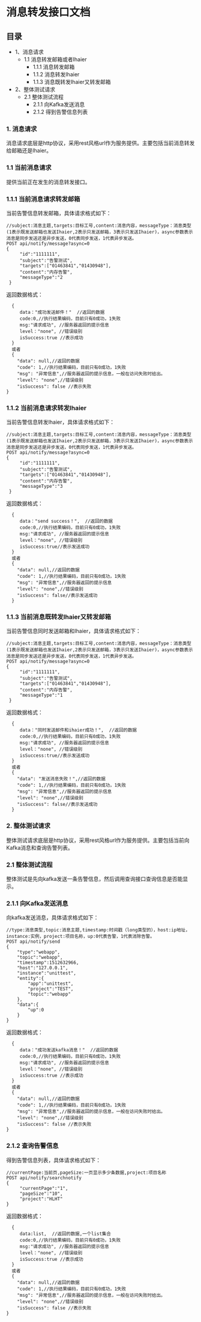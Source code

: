 # 消息转发接口文档
## 目录
* 1、消息请求 
  * 1.1 消息转发邮箱或者Ihaier
    * 1.1.1 消息转发邮箱
    * 1.1.2 消息转发Ihaier
    * 1.1.3 消息既转发Ihaier又转发邮箱
* 2、整体测试请求 
  * 2.1 整体测试流程 
    * 2.1.1 向Kafka发送消息  
    * 2.1.2 得到告警信息列表
  
### 1. 消息请求
消息请求底层是http协议，采用rest风格url作为服务提供。主要包括当前消息转发给邮箱还是Ihaier。

### 1.1 当前消息请求
提供当前正在发生的消息转发接口。

### 1.1.1 当前消息请求转发邮箱
当前告警信息转发邮箱，具体请求格式如下：
 
```
//subject:消息主题,targets:目标工号,content:消息内容，messageType：消息类型(1表示既发送邮箱也发送Ihaier,2表示只发送邮箱，3表示只发送Ihaier)，async参数表示消息是同步发送还是异步发送，0代表同步发送，1代表异步发送。
POST api/notify/message?async=0
{
     "id":"1111111",
     "subject":"告警测试",
     "targets":["01463841","01430948"],
     "content":"内存告警",
     "messageType":"2
 }
```
返回数据格式：

```
  {   
     data："成功发送邮件！"  //返回的数据
     code:0,//执行结果编码，目前只有0成功，1失败
     msg:"请求成功", //服务器返回的提示信息
     level："none", //错误级别
     isSuccess:true //表示成功
  }
  或者
  {
    "data": null,//返回的数据
    "code": 1,//执行结果编码，目前只有0成功，1失败
    "msg": "异常信息",//服务器返回的提示信息，一般在访问失败时给出。
    "level": "none",//错误级别
    "isSuccess": false //表示失败
}
```
### 1.1.2 当前消息请求转发Ihaier
当前告警信息转发Ihaier，具体请求格式如下：
```
//subject:消息主题,targets:目标工号,content:消息内容，messageType：消息类型(1表示既发送邮箱也发送Ihaier,2表示只发送邮箱，3表示只发送Ihaier)，async参数表示消息是同步发送还是异步发送，0代表同步发送，1代表异步发送。
POST api/notify/message?async=0
{
     "id":"1111111",
     "subject":"告警测试",
     "targets":["01463841","01430948"],
     "content":"内存告警",
     "messageType":"3
 }
```
返回数据格式：

```
  {   
     data："send success！",  //返回的数据
     code:0,//执行结果编码，目前只有0成功，1失败
     msg:"请求成功", //服务器返回的提示信息
     level："none", //错误级别
     isSuccess:true//表示发送成功
  }
  或者
  {
    "data": null,//返回的数据
    "code": 1,//执行结果编码，目前只有0成功，1失败
    "msg": "异常信息",//服务器返回的提示信息
    "level": "none",//错误级别
    "isSuccess": false//表示发送成功
  }
```
### 1.1.3 当前消息既转发Ihaier又转发邮箱
当前告警信息同时发送邮箱和Ihaier，具体请求格式如下：
```
//subject:消息主题,targets:目标工号,content:消息内容，messageType：消息类型(1表示既发送邮箱也发送Ihaier,2表示只发送邮箱，3表示只发送Ihaier)，async参数表示消息是同步发送还是异步发送，0代表同步发送，1代表异步发送。
POST api/notify/message?async=0
{
     "id":"1111111", 
     "subject":"告警测试",
     "targets":["01463841","01430948"],
     "content":"内存告警",
     "messageType":"1
 }
```
返回数据格式：

```
  {   
     data："同时发送邮件和ihaier成功！",  //返回的数据
     code:0,//执行结果编码，目前只有0成功，1失败
     msg:"请求成功", //服务器返回的提示信息
     level："none", //错误级别
     isSuccess:true//表示发送成功
  }
  或者
  {
    "data": "发送消息失败！",//返回的数据
    "code": 1,//执行结果编码，目前只有0成功，1失败
    "msg": "异常信息",//服务器返回的提示信息
    "level": "none",//错误级别
    "isSuccess": false//表示发送成功
  }
```
### 2. 整体测试请求
整体测试请求底层是http协议，采用rest风格url作为服务提供。主要包括当前向Kafka消息和查询告警列表。

### 2.1 整体测试流程
整体测试是先向kafka发送一条告警信息，然后调用查询接口查询信息是否能显示。

### 2.1.1 向Kafka发送消息
向kafka发送消息，具体请求格式如下：
 
```
//type:消息类型,topic:消息主题,timestamp:时间戳（long类型的），host:ip地址，instance:实例，project:项目名称，up:0代表告警，1代表消除告警。
POST api/notify/send
{
    "type":"webapp",
    "topic":"webapp",
    "timestamp":1512632966,
    "host":"127.0.0.1",
    "instance":"unittest",
    "entity":{
        "app":"unittest",
        "project":"TEST",
        "topic":"webapp"
    },
    "data":{
        "up":0
    }
}
```
返回数据格式：

```
  {   
     data："成功发送kafka消息！"  //返回的数据
     code:0,//执行结果编码，目前只有0成功，1失败
     msg:"请求成功", //服务器返回的提示信息
     level："none", //错误级别
     isSuccess:true //表示成功
  }
  或者
  {
    "data": null,//返回的数据
    "code": 1,//执行结果编码，目前只有0成功，1失败
    "msg": "异常信息",//服务器返回的提示信息，一般在访问失败时给出。
    "level": "none",//错误级别
    "isSuccess": false //表示失败
}
```
### 2.1.2 查询告警信息
得到告警信息列表，具体请求格式如下：
 
```
//currentPage:当前页,pageSize:一页显示多少条数据,project:项目名称
POST api/notify/searchnotify
{
     "currentPage":"1",
     "pageSize":"10",
     "project":"HLHT"
}
```
返回数据格式：

```
  {   
     data:list,  //返回的数据,一个list集合
     code:0,//执行结果编码，目前只有0成功，1失败
     msg:"请求成功", //服务器返回的提示信息
     level："none", //错误级别
     isSuccess:true //表示成功
  }
  或者
  {
    "data": null,//返回的数据
    "code": 1,//执行结果编码，目前只有0成功，1失败
    "msg": "异常信息",//服务器返回的提示信息，一般在访问失败时给出。
    "level": "none",//错误级别
    "isSuccess": false //表示失败
}
```

